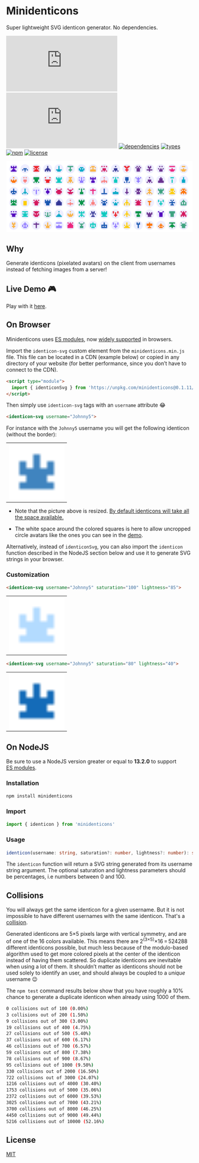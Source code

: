 # Minidenticons

Super lightweight SVG identicon generator. No dependencies.

![minified + brotlied size](https://badgen.net/badgesize/brotli/laurentpayot/minidenticons/main/minidenticons.min.js)
![minified + zipped size](https://badgen.net/badgesize/gzip/laurentpayot/minidenticons/main/minidenticons.min.js)
[![dependencies](https://badgen.net/bundlephobia/dependency-count/minidenticons)](https://bundlephobia.com/package/minidenticons)
[![types](https://badgen.net/npm/types/minidenticons)](https://github.com/laurentpayot/minidenticons/blob/main/index.d.ts)
[![npm](https://badgen.net/npm/v/minidenticons)](https://www.npmjs.com/package/minidenticons)
[![license](https://badgen.net/github/license/laurentpayot/minidenticons)](https://github.com/laurentpayot/minidenticons/blob/main/LICENSE)

[![Minidenticons](minidenticons.png)](https://laurentpayot.github.io/minidenticons/)

## Why

Generate identicons (pixelated avatars) on the client from usernames instead of fetching images from a server!

## Live Demo :video_game:

Play with it [here](https://laurentpayot.github.io/minidenticons/).

## On Browser

Minidenticons uses [ES modules](https://jakearchibald.com/2017/es-modules-in-browsers/), now [widely supported](https://caniuse.com/es6-module) in browsers.

Import the `identicon-svg` custom element from the `minidenticons.min.js` file. This file can be located in a CDN (example below) or copied in any directory of your website (for better performance, since you don’t have to connect to the CDN).

```html
<script type="module">
  import { identiconSvg } from 'https://unpkg.com/minidenticons@0.1.11/minidenticons.min.js'
</script>
```

Then simply use `identicon-svg` tags with an `username` attribute :joy:

```html
<identicon-svg username="Johnny5">
```

For instance with the `Johnny5` username you will get the following identicon (without the border):
<table><tr><td>
<img src="Johnny5.svg" alt="Johnny5 identicon" width="150" height="150">
</td></tr></table>

- Note that the picture above is resized. [By default identicons will take all the space available.](https://raw.githubusercontent.com/laurentpayot/minidenticons/main/Johnny5.svg)

- The white space around the colored squares is here to allow uncropped circle avatars like the ones you can see in the [demo](https://laurentpayot.github.io/minidenticons/).

Alternatively, instead of `identiconSvg`, you can also import the `identicon` function described in the NodeJS section below and use it to generate SVG strings in your browser.

### Customization

```html
<identicon-svg username="Johnny5" saturation="100" lightness="85">
```
<table><tr><td>
<img src="Johnny5_light.svg" alt="Johnny5 identicon light" width="150" height="150">
</td></tr></table>

```html
<identicon-svg username="Johnny5" saturation="80" lightness="40">
```
<table><tr><td>
<img src="Johnny5_dark.svg" alt="Johnny5 identicon light" width="150" height="150">
</td></tr></table>

## On NodeJS

Be sure to use a NodeJS version greater or equal to **13.2.0** to support [ES modules](https://nodejs.org/api/esm.html).

### Installation

```bash
npm install minidenticons
```

### Import

```javascript
import { identicon } from 'minidenticons'
```

### Usage

```typescript
identicon(username: string, saturation?: number, lightness?: number): string
```

The `identicon` function will return a SVG string generated from its username string argument. The optional saturation and lightness parameters should be percentages, i.e numbers between 0 and 100.

## Collisions

You will always get the same identicon for a given username. But it is not impossible to have different usernames with the same identicon. That's a [collision](https://en.wikipedia.org/wiki/Hash_collision).

Generated identicons are 5×5 pixels large with vertical symmetry, and are of one of the 16 colors available.
This means there are 2<sup>(3×5)</sup>×16 = 524288 different identicons possible, but much less because of the modulo-based algorithm used to get more colored pixels at the center of the identicon instead of having them scattered. So duplicate identicons are inevitable when using a lot of them. It shouldn’t matter as identicons should not be used solely to identify an user, and should always be coupled to a *unique* username :wink:

The `npm test` command results below show that you have roughly a 10% chance to generate a duplicate identicon when already using 1000 of them.

```bash
0 collisions out of 100 (0.00%)
3 collisions out of 200 (1.50%)
9 collisions out of 300 (3.00%)
19 collisions out of 400 (4.75%)
27 collisions out of 500 (5.40%)
37 collisions out of 600 (6.17%)
46 collisions out of 700 (6.57%)
59 collisions out of 800 (7.38%)
78 collisions out of 900 (8.67%)
95 collisions out of 1000 (9.50%)
330 collisions out of 2000 (16.50%)
722 collisions out of 3000 (24.07%)
1216 collisions out of 4000 (30.40%)
1753 collisions out of 5000 (35.06%)
2372 collisions out of 6000 (39.53%)
3025 collisions out of 7000 (43.21%)
3700 collisions out of 8000 (46.25%)
4450 collisions out of 9000 (49.44%)
5216 collisions out of 10000 (52.16%)
```

## License

[MIT](https://github.com/laurentpayot/minidenticons/blob/main/LICENSE)
